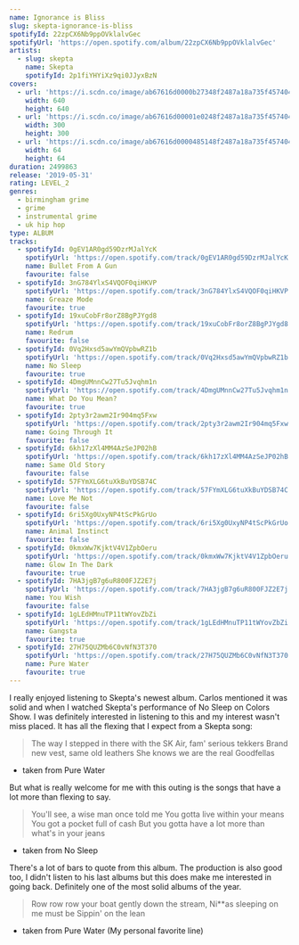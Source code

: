 ```yaml
---
name: Ignorance is Bliss
slug: skepta-ignorance-is-bliss
spotifyId: 22zpCX6Nb9ppOVklalvGec
spotifyUrl: 'https://open.spotify.com/album/22zpCX6Nb9ppOVklalvGec'
artists:
  - slug: skepta
    name: Skepta
    spotifyId: 2p1fiYHYiXz9qi0JJyxBzN
covers:
  - url: 'https://i.scdn.co/image/ab67616d0000b27348f2487a18a735f457404eb9'
    width: 640
    height: 640
  - url: 'https://i.scdn.co/image/ab67616d00001e0248f2487a18a735f457404eb9'
    width: 300
    height: 300
  - url: 'https://i.scdn.co/image/ab67616d0000485148f2487a18a735f457404eb9'
    width: 64
    height: 64
duration: 2499863
release: '2019-05-31'
rating: LEVEL_2
genres:
  - birmingham grime
  - grime
  - instrumental grime
  - uk hip hop
type: ALBUM
tracks:
  - spotifyId: 0gEV1AR0gd59DzrMJalYcK
    spotifyUrl: 'https://open.spotify.com/track/0gEV1AR0gd59DzrMJalYcK'
    name: Bullet From A Gun
    favourite: false
  - spotifyId: 3nG784YlxS4VQOF0qiHKVP
    spotifyUrl: 'https://open.spotify.com/track/3nG784YlxS4VQOF0qiHKVP'
    name: Greaze Mode
    favourite: true
  - spotifyId: 19xuCobFr8orZ8BgPJYgd8
    spotifyUrl: 'https://open.spotify.com/track/19xuCobFr8orZ8BgPJYgd8'
    name: Redrum
    favourite: false
  - spotifyId: 0Vq2Hxsd5awYmQVpbwRZ1b
    spotifyUrl: 'https://open.spotify.com/track/0Vq2Hxsd5awYmQVpbwRZ1b'
    name: No Sleep
    favourite: true
  - spotifyId: 4DmgUMnnCw27Tu5Jvqhm1n
    spotifyUrl: 'https://open.spotify.com/track/4DmgUMnnCw27Tu5Jvqhm1n'
    name: What Do You Mean?
    favourite: true
  - spotifyId: 2pty3r2awm2Ir904mq5Fxw
    spotifyUrl: 'https://open.spotify.com/track/2pty3r2awm2Ir904mq5Fxw'
    name: Going Through It
    favourite: false
  - spotifyId: 6kh17zXl4MM4AzSeJP02hB
    spotifyUrl: 'https://open.spotify.com/track/6kh17zXl4MM4AzSeJP02hB'
    name: Same Old Story
    favourite: false
  - spotifyId: 57FYmXLG6tuXkBuYDSB74C
    spotifyUrl: 'https://open.spotify.com/track/57FYmXLG6tuXkBuYDSB74C'
    name: Love Me Not
    favourite: false
  - spotifyId: 6ri5Xg0UxyNP4tScPkGrUo
    spotifyUrl: 'https://open.spotify.com/track/6ri5Xg0UxyNP4tScPkGrUo'
    name: Animal Instinct
    favourite: false
  - spotifyId: 0kmxWw7KjktV4V1ZpbOeru
    spotifyUrl: 'https://open.spotify.com/track/0kmxWw7KjktV4V1ZpbOeru'
    name: Glow In The Dark
    favourite: true
  - spotifyId: 7HA3jgB7g6uR800FJZ2E7j
    spotifyUrl: 'https://open.spotify.com/track/7HA3jgB7g6uR800FJZ2E7j'
    name: You Wish
    favourite: false
  - spotifyId: 1gLEdHMnuTP11tWYovZbZi
    spotifyUrl: 'https://open.spotify.com/track/1gLEdHMnuTP11tWYovZbZi'
    name: Gangsta
    favourite: true
  - spotifyId: 27H75QUZMb6C0vNfN3T370
    spotifyUrl: 'https://open.spotify.com/track/27H75QUZMb6C0vNfN3T370'
    name: Pure Water
    favourite: true
---
```

I really enjoyed listening to Skepta's newest album. Carlos mentioned it was solid and when
I watched Skepta's performance of No Sleep on Colors Show. I was definitely interested in
listening to this and my interest wasn't miss placed. It has all the flexing that I expect
from a Skepta song:

> The way I stepped in there with the SK Air, fam' serious tekkers Brand new vest, same
> old leathers She knows we are the real Goodfellas
- taken from Pure Water

But what is really welcome for me with this outing is the songs that have a lot more than
flexing to say.

> You'll see, a wise man once told me You gotta live within your means You got a pocket
> full of cash But you gotta have a lot more than what's in your jeans
- taken from No Sleep

There's a lot of bars to quote from this album. The production is also good too, I didn't
listen to his last albums but this does make me interested in going back.
Definitely one of the most solid albums of the year.

> Row row row your boat gently down the stream, Ni**as sleeping on me must be Sippin' on the
> lean
- taken from Pure Water (My personal favorite line)

